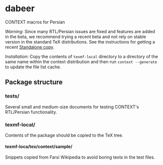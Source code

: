 # dabeer
CONTEXT macros for Persian

*Warning*: Since many RTL/Persian issues are fixed and features are added in the beta, we recommend trying a recent beta and not rely on stable version in the standard TeX distributions.  See the instructions for getting a recent [Standalone copy](http://wiki.contextgarden.net/ConTeXt_Standalone).

*Installation*: Copy the contents of `texmf-local` directory to a directory of the same name within the context distribution and then run `context --generate` to update the file list cache.

## Package structure
### tests/
Several small and medium-size documents for testing CONTEXT's RTL/Persian functionality.

### texmf-local/
Contents of the package should be copied to the TeX tree.
#### texmf-loca/tex/context/sample/
Snippets copied from Farsi Wikipedia to avoid boring texts in the test files.